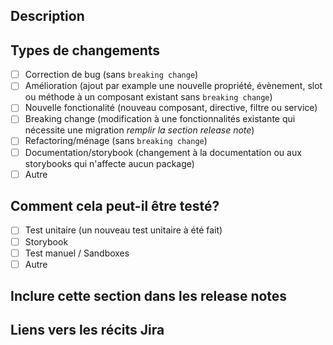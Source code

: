 <!--
Veuillez consulter les directives de contribution / Please review the contribution guidelines: https://github.com/ulaval/modul-components/blob/develop/.github/CONTRIBUTING.md.
-->

<!--
Content can be written in English or in French
-->

## Description
<!-- Décrivez brièvement les changements introduits par ce PR / Provide a small description of the changes introduced by this PR -->

## Types de changements
<!--- Indiquez ici quels types de modifications votre code introduit / Indicated here what types of changes does your code introduce -->
- [ ] Correction de bug (sans `breaking change`)
- [ ] Amélioration (ajout par example une nouvelle propriété, évènement, slot ou méthode à un composant existant sans `breaking change`)
- [ ] Nouvelle fonctionalité (nouveau composant, directive, filtre ou service)
- [ ] Breaking change (modification à une fonctionnalités existante qui nécessite une migration *remplir la section release note*)
- [ ] Refactoring/ménage (sans `breaking change`)
- [ ] Documentation/storybook (changement à la documentation ou aux storybooks qui n'affecte aucun package)
- [ ] Autre
<!-- si vous avez sélectionner autre, préciser ici -->

## Comment cela peut-il être testé?
<!--- Décrivez comment vous avez testé vos modifications / Please describe how you tested your changes -->
- [ ] Test unitaire (un nouveau test unitaire à été fait)
- [ ] Storybook
- [ ] Test manuel / Sandboxes
- [ ] Autre
<!-- si vous avez sélectionner autre, préciser ici -->

## Inclure cette section dans les release notes
<!-- Pour chaque breaking changes , inscrire la description du changement et les instructions pour la migration -->

## Liens vers les récits Jira
<!-- Si vous êtes un contributeur interne, ajouter les liens vers vos billets Jira. -->

<!--  Merci d'avoir contribué! / Thanks for contributing! -->
